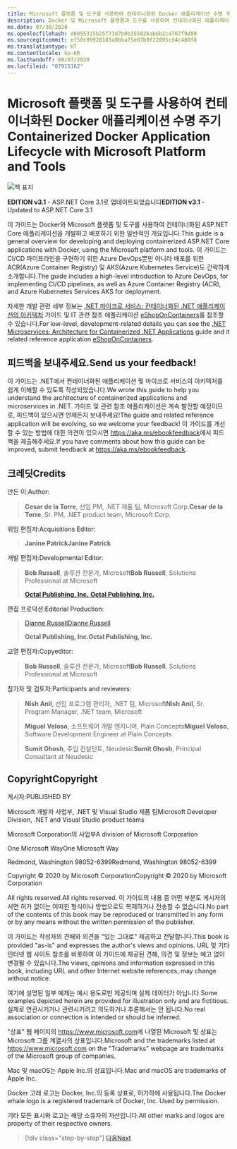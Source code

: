 ```yaml
---
title: Microsoft 플랫폼 및 도구를 사용하여 컨테이너화된 Docker 애플리케이션 수명 주기
description: Docker 및 Microsoft 플랫폼과 도구를 사용하여 컨테이너화된 애플리케이션을 개발하고 배포하는 개발 및 배포 프로세스의 대략적인 개요를 확인하세요.
ms.date: 07/30/2020
ms.openlocfilehash: d8055315b25f73d7b0b355026ab6b2c4767f9d89
ms.sourcegitcommit: ef50c99928183a0bba75e07b9f22895cd4c480f8
ms.translationtype: HT
ms.contentlocale: ko-KR
ms.lasthandoff: 08/07/2020
ms.locfileid: "87915162"
---
```

# <a name="containerized-docker-application-lifecycle-with-microsoft-platform-and-tools"></a><span data-ttu-id="5e25d-103">Microsoft 플랫폼 및 도구를 사용하여 컨테이너화된 Docker 애플리케이션 수명 주기</span><span class="sxs-lookup"><span data-stu-id="5e25d-103">Containerized Docker Application Lifecycle with Microsoft Platform and Tools</span></span>

![책 표지](./media/devops-book-cover-large-we.png)

<span data-ttu-id="5e25d-105">**EDITION v3.1** - ASP.NET Core 3.1로 업데이트되었습니다</span><span class="sxs-lookup"><span data-stu-id="5e25d-105">**EDITION v3.1** - Updated to ASP.NET Core 3.1</span></span>

<span data-ttu-id="5e25d-106">이 가이드는 Docker와 Microsoft 플랫폼 및 도구를 사용하여 컨테이너화된 ASP.NET Core 애플리케이션을 개발하고 배포하기 위한 일반적인 개요입니다.</span><span class="sxs-lookup"><span data-stu-id="5e25d-106">This guide is a general overview for developing and deploying containerized ASP.NET Core applications with Docker, using the Microsoft platform and tools.</span></span> <span data-ttu-id="5e25d-107">이 가이드는 CI/CD 파이프라인을 구현하기 위한 Azure DevOps뿐만 아니라 배포를 위한 ACR(Azure Container Registry) 및 AKS(Azure Kubernetes Service)도 간략하게 소개합니다.</span><span class="sxs-lookup"><span data-stu-id="5e25d-107">The guide includes a high-level introduction to Azure DevOps, for implementing CI/CD pipelines, as well as Azure Container Registry (ACR), and Azure Kubernetes Services AKS for deployment.</span></span>

<span data-ttu-id="5e25d-108">자세한 개발 관련 세부 정보는 [.NET 마이크로 서비스: 컨테이너화된 .NET 애플리케이션의 아키텍처](https://docs.microsoft.com/dotnet/architecture/microservices/) 가이드 및 IT 관련 참조 애플리케이션 [eShopOnContainers](https://github.com/dotnet-architecture/eShopOnContainers)를 참조할 수 있습니다.</span><span class="sxs-lookup"><span data-stu-id="5e25d-108">For low-level, development-related details you can see the [.NET Microservices: Architecture for Containerized .NET Applications](https://docs.microsoft.com/dotnet/architecture/microservices/) guide and it related reference application [eShopOnContainers](https://github.com/dotnet-architecture/eShopOnContainers).</span></span>

## <a name="send-us-your-feedback"></a><span data-ttu-id="5e25d-109">피드백을 보내주세요.</span><span class="sxs-lookup"><span data-stu-id="5e25d-109">Send us your feedback!</span></span>

<span data-ttu-id="5e25d-110">이 가이드는 .NET에서 컨테이너화된 애플리케이션 및 마이크로 서비스의 아키텍처를 쉽게 이해할 수 있도록 작성되었습니다.</span><span class="sxs-lookup"><span data-stu-id="5e25d-110">We wrote this guide to help you understand the architecture of containerized applications and microservices in .NET.</span></span> <span data-ttu-id="5e25d-111">가이드 및 관련 참조 애플리케이션은 계속 발전할 예정이므로, 피드백이 있으시면 언제든지 보내주세요!</span><span class="sxs-lookup"><span data-stu-id="5e25d-111">The guide and related reference application will be evolving, so we welcome your feedback!</span></span> <span data-ttu-id="5e25d-112">이 가이드를 개선할 수 있는 방법에 대한 의견이 있으시면 <https://aka.ms/ebookfeedback>에서 피드백을 제출해주세요.</span><span class="sxs-lookup"><span data-stu-id="5e25d-112">If you have comments about how this guide can be improved, submit feedback at <https://aka.ms/ebookfeedback>.</span></span>

## <a name="credits"></a><span data-ttu-id="5e25d-113">크레딧</span><span class="sxs-lookup"><span data-stu-id="5e25d-113">Credits</span></span>

<span data-ttu-id="5e25d-114">만든 이:</span><span class="sxs-lookup"><span data-stu-id="5e25d-114">Author:</span></span>

> <span data-ttu-id="5e25d-115">**Cesar de la Torre**, 선임 PM, .NET 제품 팀, Microsoft Corp.</span><span class="sxs-lookup"><span data-stu-id="5e25d-115">**Cesar de la Torre**, Sr. PM, .NET product team, Microsoft Corp.</span></span>

<span data-ttu-id="5e25d-116">위임 편집자:</span><span class="sxs-lookup"><span data-stu-id="5e25d-116">Acquisitions Editor:</span></span>

> <span data-ttu-id="5e25d-117">**Janine Patrick**</span><span class="sxs-lookup"><span data-stu-id="5e25d-117">**Janine Patrick**</span></span>

<span data-ttu-id="5e25d-118">개발 편집자:</span><span class="sxs-lookup"><span data-stu-id="5e25d-118">Developmental Editor:</span></span>

> <span data-ttu-id="5e25d-119">**Bob Russell**, 솔루션 전문가, Microsoft</span><span class="sxs-lookup"><span data-stu-id="5e25d-119">**Bob Russell**, Solutions Professional at Microsoft</span></span>
>
> [<span data-ttu-id="5e25d-120">**Octal Publishing, Inc.** </span><span class="sxs-lookup"><span data-stu-id="5e25d-120">**Octal Publishing, Inc.**</span></span>](http://www.octalpub.com/)

<span data-ttu-id="5e25d-121">편집 프로덕션:</span><span class="sxs-lookup"><span data-stu-id="5e25d-121">Editorial Production:</span></span>

> [<span data-ttu-id="5e25d-122">Dianne Russell</span><span class="sxs-lookup"><span data-stu-id="5e25d-122">Dianne Russell</span></span>](http://www.octalpub.com/)
>
> <span data-ttu-id="5e25d-123">**Octal Publishing, Inc.**</span><span class="sxs-lookup"><span data-stu-id="5e25d-123">**Octal Publishing, Inc.**</span></span>

<span data-ttu-id="5e25d-124">교열 편집자:</span><span class="sxs-lookup"><span data-stu-id="5e25d-124">Copyeditor:</span></span>

> <span data-ttu-id="5e25d-125">**Bob Russell**, 솔루션 전문가, Microsoft</span><span class="sxs-lookup"><span data-stu-id="5e25d-125">**Bob Russell**, Solutions Professional at Microsoft</span></span>

<span data-ttu-id="5e25d-126">참가자 및 검토자:</span><span class="sxs-lookup"><span data-stu-id="5e25d-126">Participants and reviewers:</span></span>

> <span data-ttu-id="5e25d-127">**Nish Anil**, 선임 프로그램 관리자, .NET 팀, Microsoft</span><span class="sxs-lookup"><span data-stu-id="5e25d-127">**Nish Anil**, Sr. Program Manager, .NET team, Microsoft</span></span>
>
> <span data-ttu-id="5e25d-128">**Miguel Veloso**, 소프트웨어 개발 엔지니어, Plain Concepts</span><span class="sxs-lookup"><span data-stu-id="5e25d-128">**Miguel Veloso**, Software Development Engineer at Plain Concepts</span></span>
>
> <span data-ttu-id="5e25d-129">**Sumit Ghosh**, 주임 컨설턴트, Neudesic</span><span class="sxs-lookup"><span data-stu-id="5e25d-129">**Sumit Ghosh**, Principal Consultant at Neudesic</span></span>

## <a name="copyright"></a><span data-ttu-id="5e25d-130">Copyright</span><span class="sxs-lookup"><span data-stu-id="5e25d-130">Copyright</span></span>

<span data-ttu-id="5e25d-131">게시자:</span><span class="sxs-lookup"><span data-stu-id="5e25d-131">PUBLISHED BY</span></span>

<span data-ttu-id="5e25d-132">Microsoft 개발자 사업부, .NET 및 Visual Studio 제품 팀</span><span class="sxs-lookup"><span data-stu-id="5e25d-132">Microsoft Developer Division, .NET and Visual Studio product teams</span></span>

<span data-ttu-id="5e25d-133">Microsoft Corporation의 사업부</span><span class="sxs-lookup"><span data-stu-id="5e25d-133">A division of Microsoft Corporation</span></span>

<span data-ttu-id="5e25d-134">One Microsoft Way</span><span class="sxs-lookup"><span data-stu-id="5e25d-134">One Microsoft Way</span></span>

<span data-ttu-id="5e25d-135">Redmond, Washington 98052-6399</span><span class="sxs-lookup"><span data-stu-id="5e25d-135">Redmond, Washington 98052-6399</span></span>

<span data-ttu-id="5e25d-136">Copyright &copy; 2020 by Microsoft Corporation</span><span class="sxs-lookup"><span data-stu-id="5e25d-136">Copyright &copy; 2020 by Microsoft Corporation</span></span>

<span data-ttu-id="5e25d-137">All rights reserved.</span><span class="sxs-lookup"><span data-stu-id="5e25d-137">All rights reserved.</span></span> <span data-ttu-id="5e25d-138">이 가이드의 내용 중 어떤 부분도 게시자의 서면 허가 없이는 어떠한 형식이나 방법으로도 복제하거나 전송할 수 없습니다.</span><span class="sxs-lookup"><span data-stu-id="5e25d-138">No part of the contents of this book may be reproduced or transmitted in any form or by any means without the written permission of the publisher.</span></span>

<span data-ttu-id="5e25d-139">이 가이드는 작성자의 견해와 의견을 "있는 그대로" 제공하고 전달합니다.</span><span class="sxs-lookup"><span data-stu-id="5e25d-139">This book is provided "as-is" and expresses the author's views and opinions.</span></span> <span data-ttu-id="5e25d-140">URL 및 기타 인터넷 웹 사이트 참조를 비롯하여 이 가이드에 제공된 견해, 의견 및 정보는 예고 없이 변경될 수 있습니다.</span><span class="sxs-lookup"><span data-stu-id="5e25d-140">The views, opinions and information expressed in this book, including URL and other Internet website references, may change without notice.</span></span>

<span data-ttu-id="5e25d-141">여기에 설명된 일부 예제는 예시 용도로만 제공되며 실제 데이터가 아닙니다.</span><span class="sxs-lookup"><span data-stu-id="5e25d-141">Some examples depicted herein are provided for illustration only and are fictitious.</span></span> <span data-ttu-id="5e25d-142">실제로 연관시키거나 관련시키려고 의도하거나 추론해서는 안 됩니다.</span><span class="sxs-lookup"><span data-stu-id="5e25d-142">No real association or connection is intended or should be inferred.</span></span>

<span data-ttu-id="5e25d-143">"상표" 웹 페이지의 <https://www.microsoft.com>에 나열된 Microsoft 및 상표는 Microsoft 그룹 계열사의 상표입니다.</span><span class="sxs-lookup"><span data-stu-id="5e25d-143">Microsoft and the trademarks listed at <https://www.microsoft.com> on the "Trademarks" webpage are trademarks of the Microsoft group of companies.</span></span>

<span data-ttu-id="5e25d-144">Mac 및 macOS는 Apple Inc.의 상표입니다.</span><span class="sxs-lookup"><span data-stu-id="5e25d-144">Mac and macOS are trademarks of Apple Inc.</span></span>

<span data-ttu-id="5e25d-145">Docker 고래 로고는 Docker, Inc.의 등록 상표로, 허가하에 사용됩니다.</span><span class="sxs-lookup"><span data-stu-id="5e25d-145">The Docker whale logo is a registered trademark of Docker, Inc. Used by permission.</span></span>

<span data-ttu-id="5e25d-146">기타 모든 표시와 로고는 해당 소유자의 자산입니다.</span><span class="sxs-lookup"><span data-stu-id="5e25d-146">All other marks and logos are property of their respective owners.</span></span>

>[!div class="step-by-step"]
>[<span data-ttu-id="5e25d-147">다음</span><span class="sxs-lookup"><span data-stu-id="5e25d-147">Next</span></span>](introduction-to-containers-and-docker.md)
